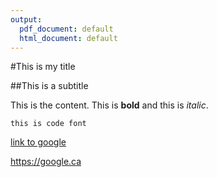 ```yaml
---
output:
  pdf_document: default
  html_document: default
---
```


#This is my title

##This is a subtitle

This is the content. This is **bold** and this is *italic*.

`this is code font`

[link to google](https://google.ca)

<https://google.ca>

